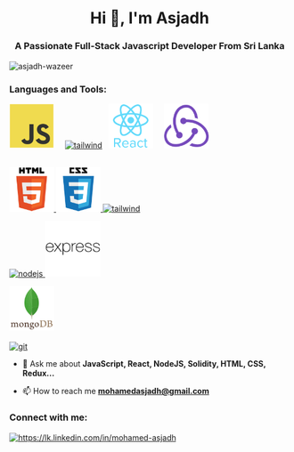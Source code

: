 <h1 align="center">Hi 👋, I'm Asjadh</h1>
<h3 align="center">A Passionate Full-Stack Javascript Developer From Sri Lanka</h3>

<p><img align="center" src="https://github-readme-stats.vercel.app/api/top-langs?username=asjadh-wazeer&show_icons=true&locale=en&layout=compact" alt="asjadh-wazeer" /></p>

<h3 align="left">Languages and Tools:</h3>
<p align="left"> 


<a href="https://developer.mozilla.org/en-US/docs/Web/JavaScript" target="_blank" rel="noreferrer"><img src="https://raw.githubusercontent.com/devicons/devicon/master/icons/javascript/javascript-original.svg" alt="javascript" width="80" height="80"/></a>&nbsp;&nbsp;&nbsp;&nbsp;&nbsp;<a href="https://soliditylang.org/" target="_blank" rel="noreferrer"><img src="https://docs.soliditylang.org/en/v0.8.16/_images/logo.svg" alt="tailwind" width="80" height="80"/></a>&nbsp;&nbsp;&nbsp;<a href="https://reactjs.org/" target="_blank" rel="noreferrer"><img src="https://raw.githubusercontent.com/devicons/devicon/master/icons/react/react-original-wordmark.svg" alt="react" width="80" height="80"/></a>&nbsp;&nbsp;&nbsp;&nbsp;&nbsp;<a href="https://redux.js.org" target="_blank" rel="noreferrer"><img src="https://raw.githubusercontent.com/devicons/devicon/master/icons/redux/redux-original.svg" alt="redux" width="80" height="80"/></a> 

</br>

<a href="https://www.w3.org/html/" target="_blank" rel="noreferrer"> 
<img src="https://raw.githubusercontent.com/devicons/devicon/master/icons/html5/html5-original-wordmark.svg" alt="html5" width="80" height="80"/> </a<a href="https://www.w3schools.com/css/" target="_blank" rel="noreferrer"><img src="https://raw.githubusercontent.com/devicons/devicon/master/icons/css3/css3-original-wordmark.svg" alt="css3" width="80" height="80"/> </a> <a href="https://tailwindcss.com/" target="_blank" rel="noreferrer"> <img src="https://www.vectorlogo.zone/logos/tailwindcss/tailwindcss-icon.svg" alt="tailwind" width="80" height="80"/> </a> </p>


<a href="https://nodejs.org" target="_blank" rel="noreferrer"> <img src="https://upload.wikimedia.org/wikipedia/commons/thumb/d/d9/Node.js_logo.svg/1280px-Node.js_logo.svg.png" alt="nodejs" width="100" height=""/> </a> <a href="https://expressjs.com" target="_blank" rel="noreferrer"> 
<img src="https://raw.githubusercontent.com/devicons/devicon/master/icons/express/express-original-wordmark.svg" alt="express" width="100" height=""/> </a> 


<a href="https://www.mongodb.com/" target="_blank" rel="noreferrer"> <img src="https://raw.githubusercontent.com/devicons/devicon/master/icons/mongodb/mongodb-original-wordmark.svg" alt="mongodb" width="80" height8="80"/> </a> 
</br></br>
<a href="https://git-scm.com/" target="_blank" rel="noreferrer"> 
<img src="https://www.vectorlogo.zone/logos/git-scm/git-scm-icon.svg" alt="git" width="80" height="80"/> </a> 


- 💬 Ask me about **JavaScript, React, NodeJS, Solidity, HTML, CSS, Redux...**

- 📫 How to reach me **mohamedasjadh@gmail.com**

<h3 align="left">Connect with me:</h3>
<p align="left">
<a href="https://linkedin.com/in/https://lk.linkedin.com/in/mohamed-asjadh" target="blank"><img align="center" src="https://raw.githubusercontent.com/rahuldkjain/github-profile-readme-generator/master/src/images/icons/Social/linked-in-alt.svg" alt="https://lk.linkedin.com/in/mohamed-asjadh" height="30" width="40" /></a>
</p>
